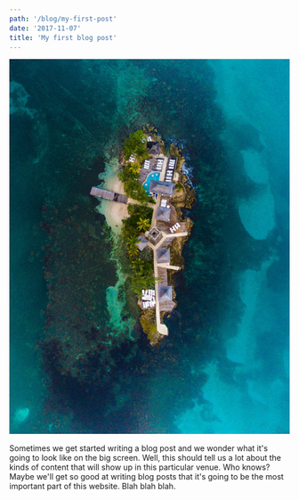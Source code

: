 ```yaml
---
path: '/blog/my-first-post'
date: '2017-11-07'
title: 'My first blog post'
---
```


![Image alt](./image.jpg 'Image alt')

Sometimes we get started writing a blog post and we wonder what it's going to look like on the big screen. Well, this should tell us a lot about the kinds of content that will show up in this particular venue. Who knows? Maybe we'll get so good at writing blog posts that it's going to be the most important part of this website. Blah blah blah.
